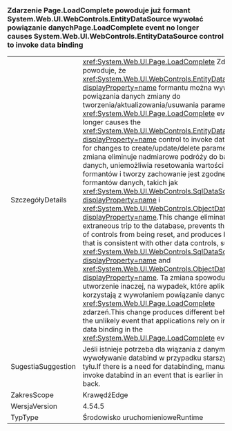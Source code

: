 ### <a name="pageloadcomplete-event-no-longer-causes-systemwebuiwebcontrolsentitydatasource-control-to-invoke-data-binding"></a><span data-ttu-id="5f9ef-101">Zdarzenie Page.LoadComplete powoduje już formant System.Web.UI.WebControls.EntityDataSource wywołać powiązanie danych</span><span class="sxs-lookup"><span data-stu-id="5f9ef-101">Page.LoadComplete event no longer causes System.Web.UI.WebControls.EntityDataSource control to invoke data binding</span></span>

|   |   |
|---|---|
|<span data-ttu-id="5f9ef-102">Szczegóły</span><span class="sxs-lookup"><span data-stu-id="5f9ef-102">Details</span></span>|<span data-ttu-id="5f9ef-103"><xref:System.Web.UI.Page.LoadComplete> Zdarzeń nie powoduje, że <xref:System.Web.UI.WebControls.EntityDataSource?displayProperty=name> formantu można wywołać powiązania danych zmiany do tworzenia/aktualizowania/usuwania parametrów.</span><span class="sxs-lookup"><span data-stu-id="5f9ef-103">The <xref:System.Web.UI.Page.LoadComplete> event no longer causes the <xref:System.Web.UI.WebControls.EntityDataSource?displayProperty=name> control to invoke data binding for changes to create/update/delete parameters.</span></span> <span data-ttu-id="5f9ef-104">Ta zmiana eliminuje nadmiarowe podróży do bazy danych, uniemożliwia resetowania wartości formantów i tworzy zachowanie jest zgodne z innych formantów danych, takich jak <xref:System.Web.UI.WebControls.SqlDataSource?displayProperty=name> i <xref:System.Web.UI.WebControls.ObjectDataSource?displayProperty=name>.</span><span class="sxs-lookup"><span data-stu-id="5f9ef-104">This change eliminates an extraneous trip to the database, prevents the values of controls from being reset, and produces behavior that is consistent with other data controls, such as <xref:System.Web.UI.WebControls.SqlDataSource?displayProperty=name> and <xref:System.Web.UI.WebControls.ObjectDataSource?displayProperty=name>.</span></span> <span data-ttu-id="5f9ef-105">Ta zmiana spowoduje utworzenie inaczej, na wypadek, które aplikacje korzystają z wywołaniem powiązanie danych w <xref:System.Web.UI.Page.LoadComplete> zdarzeń.</span><span class="sxs-lookup"><span data-stu-id="5f9ef-105">This change produces different behavior in the unlikely event that applications rely on invoking data binding in the <xref:System.Web.UI.Page.LoadComplete> event.</span></span>|
|<span data-ttu-id="5f9ef-106">Sugestia</span><span class="sxs-lookup"><span data-stu-id="5f9ef-106">Suggestion</span></span>|<span data-ttu-id="5f9ef-107">Jeśli istnieje potrzeba dla wiązania z danymi, ręczne wywoływanie databind w przypadku starszych po tyłu.</span><span class="sxs-lookup"><span data-stu-id="5f9ef-107">If there is a need for databinding, manually invoke databind in an event that is earlier in the post-back.</span></span>|
|<span data-ttu-id="5f9ef-108">Zakres</span><span class="sxs-lookup"><span data-stu-id="5f9ef-108">Scope</span></span>|<span data-ttu-id="5f9ef-109">Krawędź</span><span class="sxs-lookup"><span data-stu-id="5f9ef-109">Edge</span></span>|
|<span data-ttu-id="5f9ef-110">Wersja</span><span class="sxs-lookup"><span data-stu-id="5f9ef-110">Version</span></span>|<span data-ttu-id="5f9ef-111">4.5</span><span class="sxs-lookup"><span data-stu-id="5f9ef-111">4.5</span></span>|
|<span data-ttu-id="5f9ef-112">Typ</span><span class="sxs-lookup"><span data-stu-id="5f9ef-112">Type</span></span>|<span data-ttu-id="5f9ef-113">Środowisko uruchomieniowe</span><span class="sxs-lookup"><span data-stu-id="5f9ef-113">Runtime</span></span>|

